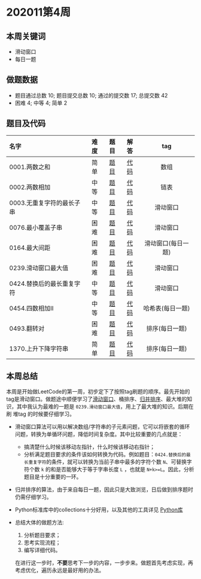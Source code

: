 <!--
 * @Description: 
 * @Autor: Au3C2
 * @Date: 2020-11-28 15:18:42
 * @LastEditors: Au3C2
 * @LastEditTime: 2021-03-31 16:09:25
-->
# 202011第4周
## 本周关键词

* 滑动窗口
* 每日一题

## 做题数据

* 题目通过总数 10; 题目提交总数 10; 通过的提交数 17; 总提交数 42
* 困难 4; 中等 4; 简单 2


## 题目及代码

|名字|难度|题目|解答|tag|
 |:-|:-:|:-:|:-:|:-:|
|0001.两数之和|简单|[题目](https://leetcode-cn.com/problems/two-sum/)|[代码](../Code/202011第4周/0001.两数之和.md)|数组
|0002.两数相加|中等|[题目](https://leetcode-cn.com/problems/add-two-numbers/)|[代码](../Code/202011第4周/0002.两数相加.md)|链表
|0003.无重复字符的最长子串|中等|[题目](https://leetcode-cn.com/problems/longest-substring-without-repeating-characters/)|[代码](../Code/202011第4周/0003.无重复字符的最长子串.md)|滑动窗口
|0076.最小覆盖子串|困难|[题目](https://leetcode-cn.com/problems/minimum-window-substring/)|[代码](../Code/202011第4周/0076.最小覆盖子串.md)|滑动窗口
|0164.最大间距|困难|[题目](https://leetcode-cn.com/problems/maximum-gap/)|[代码](../Code/202011第4周/0164.最大间距.md)|滑动窗口(每日一题)
|0239.滑动窗口最大值|困难|[题目](https://leetcode-cn.com/problems/two-sum/)|[代码](../Code/202011第4周/0239.滑动窗口最大值.md)|滑动窗口
|0424.替换后的最长重复字符|中等|[题目](https://leetcode-cn.com/problems/longest-repeating-character-replacement/)|[代码](../Code/202011第4周/0424.替换后的最长重复字符.md)|滑动窗口
|0454.四数相加II|中等|[题目](https://leetcode-cn.com/problems/4sum-ii/)|[代码](../Code/202011第4周/0454.四数相加II.md)|哈希表(每日一题)
|0493.翻转对|困难|[题目](https://leetcode-cn.com/problems/reverse-pairs/)|[代码](../Code/202011第4周/0493.翻转对.md)|排序(每日一题)
|1370.上升下降字符串|简单|[题目](https://leetcode-cn.com/problems/increasing-decreasing-string/)|[代码](../Code/202011第4周/1370.上升下降字符串.md)|排序(每日一题)


## 本周总结
本周是开始做LeetCode的第一周，初步定下了按照tag刷题的顺序。最先开始的tag是滑动窗口。做题途中顺便学习了[滑动窗口](https://www.zhihu.com/question/314669016)、桶排序、[归并排序](https://www.runoob.com/w3cnote/merge-sort.html)、最大堆的知识，其中我认为最难的一题是 `0239.滑动窗口最大值`，用上了最大堆的知识。后期在刷 堆tag 的时候要仔细学习。
* 滑动窗口算法可以用以解决数组/字符串的子元素问题，它可以将嵌套的循环问题，转换为单循环问题，降低时间复杂度。其中比较重要的几点就是：
    * 搞清楚什么时候该移动左指针，什么时候该移动右指针；
    * 分析满足题目要求的条件该如何转换为代码。例如题目：`0424.替换后的最长重复字符`的条件，就可以转换为当前子串中最多的字符个数 `N`、可替换字符个数 `k` 的和是否能够大于等于字串长度 `L` ，也就是 `N+k>=L`。因此，分析题目是十分重要的一环。
* 归并排序的算法，由于来自每日一题，因此只是大致浏览，日后做到排序题时仍需仔细学习。
* Python标准库中的collections十分好用，以及其他的工具详见 [Python库](./python标准库.md)
* 总结大体的做题方法:
    1. 分析题目要求；
    2. 思考实现流程；
    3. 编写详细代码。

    在进行这一步时，**不要**思考下一步的内容，一步步来。做题首先考虑实现，再考虑优化，遍历永远是最好用的办法。



